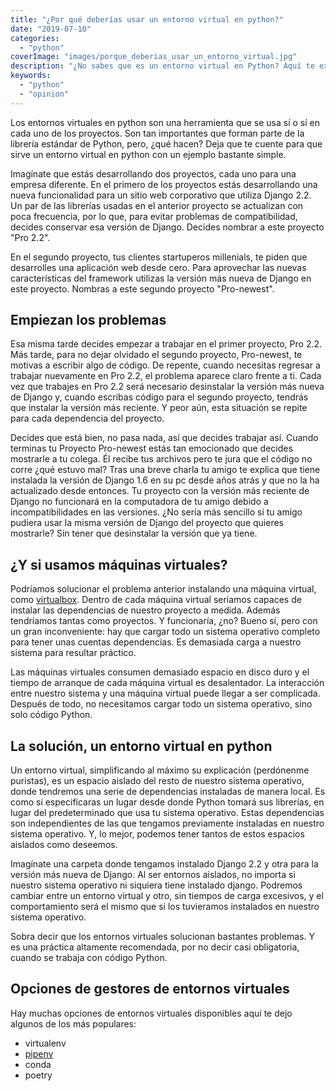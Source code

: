 ```yaml
---
title: "¿Por qué deberías usar un entorno virtual en python?"
date: "2019-07-10"
categories: 
  - "python"
coverImage: "images/porque_deberias_usar_un_entorno_virtual.jpg"
description: "¿No sabes que es un entorno virtual en Python? Aquí te explico que es, para que sirve y sus diferencias con las máquinas virtuales."
keywords:
  - "python"
  - "opinion"
---
```


Los entornos virtuales en python son una herramienta que se usa sí o sí en cada uno de los proyectos. Son tan importantes que forman parte de la librería estándar de Python, pero, ¿qué hacen? Deja que te cuente para que sirve un entorno virtual en python con un ejemplo bastante simple.

Imagínate que estás desarrollando dos proyectos, cada uno para una empresa diferente. En el primero de los proyectos estás desarrollando una nueva funcionalidad para un sitio web corporativo que utiliza Django 2.2. Un par de las librerías usadas en el anterior proyecto se actualizan con poca frecuencia, por lo que, para evitar problemas de compatibilidad, decides conservar esa versión de Django. Decides nombrar a este proyecto "Pro 2.2".

En el segundo proyecto, tus clientes startuperos millenials, te piden que desarrolles una aplicación web desde cero. Para aprovechar las nuevas características del framework utilizas la versión más nueva de Django en este proyecto. Nombras a este segundo proyecto "Pro-newest".

## Empiezan los problemas

Esa misma tarde decides empezar a trabajar en el primer proyecto, Pro 2.2. Más tarde, para no dejar olvidado el segundo proyecto, Pro-newest, te motivas a escribir algo de código. De repente, cuando necesitas regresar a trabajar nuevamente en Pro 2.2, el problema aparece claro frente a ti. Cada vez que trabajes en Pro 2.2 será necesario desinstalar la versión más nueva de Django y, cuando escribas código para el segundo proyecto, tendrás que instalar la versión más reciente. Y peor aún, esta situación se repite para cada dependencia del proyecto.

Decides que está bien, no pasa nada, así que decides trabajar así. Cuando terminas tu Proyecto Pro-newest estás tan emocionado que decides mostrarle a tu colega. Él recibe tus archivos pero te jura que el código no corre ¿qué estuvo mal? Tras una breve charla tu amigo te explica que tiene instalada la versión de Django 1.6 en su pc desde años atrás y que no la ha actualizado desde entonces. Tu proyecto con la versión más reciente de Django no funcionará en la computadora de tu amigo debido a incompatibilidades en las versiones. ¿No sería más sencillo si tu amigo pudiera usar la misma versión de Django del proyecto que quieres mostrarle? Sin tener que desinstalar la versión que ya tiene.

## ¿Y si usamos máquinas virtuales?

Podríamos solucionar el problema anterior instalando una máquina virtual, como [virtualbox](https://www.virtualbox.org/). Dentro de cada máquina virtual seriamos capaces de instalar las dependencias de nuestro proyecto a medida. Además tendríamos tantas como proyectos. Y funcionaría, ¿no? Bueno sí, pero con un gran inconveniente: hay que cargar todo un sistema operativo completo para tener unas cuentas dependencias. Es demasiada carga a nuestro sistema para resultar práctico.

Las máquinas virtuales consumen demasiado espacio en disco duro y el tiempo de arranque de cada máquina virtual es desalentador. La interacción entre nuestro sistema y una máquina virtual puede llegar a ser complicada. Después de todo, no necesitamos cargar todo un sistema operativo, sino solo código Python.

## La solución, un entorno virtual en python

Un entorno virtual, simplificando al máximo su explicación (perdónenme puristas), es un espacio aislado del resto de nuestro sistema operativo, donde tendremos una serie de dependencias instaladas de manera local. Es como si especificaras un lugar desde donde Python tomará sus librerías, en lugar del predeterminado que usa tu sistema operativo. Estas dependencias son independientes de las que tengamos previamente instaladas en nuestro sistema operativo. Y, lo mejor, podemos tener tantos de estos espacios aislados como deseemos.

Imagínate una carpeta donde tengamos instalado Django 2.2 y otra para la versión más nueva de Django. Al ser entornos aislados, no importa si nuestro sistema operativo ni siquiera tiene instalado django. Podremos cambiar entre un entorno virtual y otro, sin tiempos de carga excesivos, y el comportamiento será el mismo que si los tuvieramos instalados en nuestro sistema operativo.

Sobra decir que los entornos virtuales solucionan bastantes problemas. Y es una práctica altamente recomendada, por no decir casi obligatoria, cuando se trabaja con código Python.

## Opciones de gestores de entornos virtuales

Hay muchas opciones de entornos virtuales disponibles aquí te dejo algunos de los más populares:

- virtualenv
- [pipenv](/pipenv-el-administrador-de-entornos-virtuales-que-no-conoces/)
- conda
- poetry
